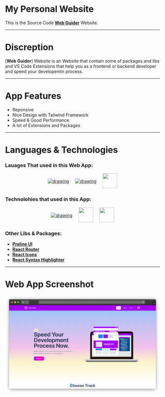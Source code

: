 # My Personal Website

This is the Source Code [**Web Guider**](https://web-guider.vercel.app/) Website.

---

# Discreption

[**Web Guider**] Website is an Website that contain some of packages and libs and VS Code Extensions that help you as a frontend or backend developer and speed your developemtn process.

---

# App Features

- Reponsive
- Nice Design with Tailwind Framework
- Speed & Good Performance
- A lot of Extensions and Packages

---

# Languages & Technologies

### Lauages That used in this Web App:

<div style="display: flex; justify-content: center; align-items: center; gap: 20px;">
  <a href="https://developer.mozilla.org/en-US/docs/Web/HTML"><img src="https://img.icons8.com/color/48/000000/html-5--v1.png" alt="drawing" width="48" height="48"/></a>
  <a href="https://developer.mozilla.org/en-US/docs/Web/CSS?retiredLocale=ar"><img src="https://img.icons8.com/color/48/000000/css3.png" alt="drawing" width="48" height="48"/></a>
  <a href="https://www.javascript.com/"><img src="https://img.icons8.com/color/48/000000/javascript--v2.png" width="48" height="48"/></a>
</div>

### Technolohies that used in this App:

<div style="display: flex; justify-content: center; align-items: center; gap: 20px;">
  <a href="https://reactjs.org/"><img src="https://cdn-icons-png.flaticon.com/512/3334/3334886.png" alt="drawing" width="48" height="48"/></a>
  <a href="https://tailwindcss.com/"><img src="https://tailwindcss.com/_next/static/media/tailwindcss-mark.79614a5f61617ba49a0891494521226b.svg" width="48" height="48"/></a>
  <a href="https://sass-lang.com/"><img src="https://cdn-icons-png.flaticon.com/512/5968/5968358.png" width="48" height="48"/></a>
</div>

### Other Libs & Packages:

- [**Preline UI**](https://preline.co/docs/index.html)
- [**Raact Router**](https://reactrouter.com/)
- [**React Icons**](https://react-icons.github.io/react-icons/)
- [**React Syntax Highlighter**](https://www.npmjs.com/package/react-syntax-highlighter)

---

# Web App Screenshot

![Web Guider](https://github.com/ahmedmohmd/web-guider/blob/main/app-screenshot.png?raw=true)
